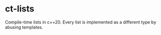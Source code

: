 # ct-lists
Compile-time lists in c++20. Every list is implemented as a different type by abusing templates.
